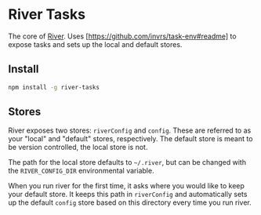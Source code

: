 # River Tasks

The core of [River](https://github.com/invrs/river#readme). Uses [https://github.com/invrs/task-env#readme] to expose tasks and sets up the local and default stores.

## Install

```bash
npm install -g river-tasks
```

## Stores

River exposes two stores: `riverConfig` and `config`. These are referred to as your "local" and "default" stores, respectively. The default store is meant to be version controlled, the local store is not.

The path for the local store defaults to `~/.river`, but can be changed with the `RIVER_CONFIG_DIR` environmental variable.

When you run river for the first time, it asks where you would like to keep your default store. It keeps this path in `riverConfig` and automatically sets up the default `config` store based on this directory every time you run river.
